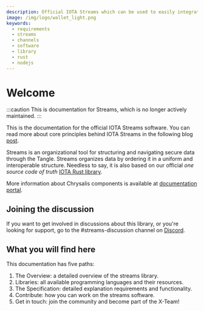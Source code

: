 ```yaml
---
description: Official IOTA Streams which can be used to easily integrate an IOTA Wallet into your application
image: /img/logo/wallet_light.png
keywords:
  - requirements
  - streams
  - channels
  - software
  - library
  - rust
  - nodejs
---
```


# Welcome

:::caution
This is documentation for Streams, which is no longer actively maintained.
:::

This is the documentation for the official IOTA Streams software. You can read more about core principles behind IOTA Streams in the following blog [post](https://blog.iota.org/iota-streams-alpha-7e91ee326ac0/).

Streams is an organizational tool for structuring and navigating secure data through the Tangle. Streams organizes data by ordering it in a uniform and interoperable structure. Needless to say, it is also based on our official _one source code of truth_ [IOTA Rust library](https://github.com/iotaledger/iota.rs).

More information about Chrysalis components is available at [documentation portal](/chrysalis-docs/welcome).

## Joining the discussion

If you want to get involved in discussions about this library, or you're looking for support, go to the #streams-discussion channel on [Discord](https://discord.iota.org).

## What you will find here

This documentation has five paths:

1. The Overview: a detailed overview of the streams library.
2. Libraries: all available programming languages and their resources.
3. The Specification: detailed explanation requirements and functionality.
4. Contribute: how you can work on the streams software.
5. Get in touch: join the community and become part of the X-Team!

